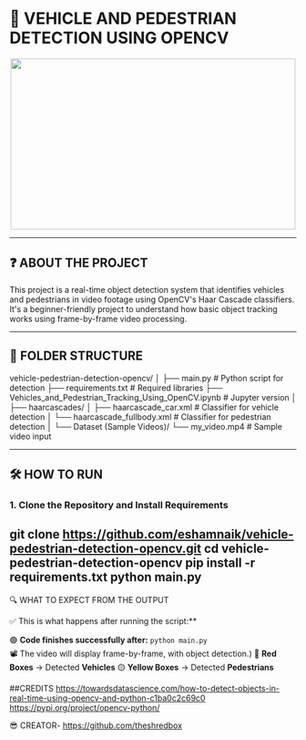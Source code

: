 # 🚗 VEHICLE AND PEDESTRIAN DETECTION USING OPENCV

<p align="center">
  <img width="500" height="300" src="https://ckhconsulting.com/wp-content/uploads/2020/11/object-detection.gif">
</p>

---

## ❓ ABOUT THE PROJECT

This project is a real-time object detection system that identifies vehicles and pedestrians in video footage using OpenCV's Haar Cascade classifiers. It's a beginner-friendly project to understand how basic object tracking works using frame-by-frame video processing.

---

## 📄 FOLDER STRUCTURE

vehicle-pedestrian-detection-opencv/
│
├── main.py # Python script for detection
├── requirements.txt # Required libraries
├── Vehicles_and_Pedestrian_Tracking_Using_OpenCV.ipynb # Jupyter version
│
├── haarcascades/
│ ├── haarcascade_car.xml # Classifier for vehicle detection
│ └── haarcascade_fullbody.xml # Classifier for pedestrian detection
│
└── Dataset (Sample Videos)/
└── my_video.mp4 # Sample video input


---

## 🛠️ HOW TO RUN

### 1. Clone the Repository and Install Requirements

git clone https://github.com/eshamnaik/vehicle-pedestrian-detection-opencv.git
cd vehicle-pedestrian-detection-opencv
pip install -r requirements.txt
python main.py
---
 🔍 WHAT TO EXPECT FROM THE OUTPUT

✅ This is what happens after running the script:**

🟢 **Code finishes successfully after:** `python main.py`  
📽️ The video will display frame-by-frame, with object detection.)
🔴 **Red Boxes** → Detected **Vehicles** 
🟡 **Yellow Boxes** → Detected **Pedestrians**


##CREDITS
https://towardsdatascience.com/how-to-detect-objects-in-real-time-using-opencv-and-python-c1ba0c2c69c0
https://pypi.org/project/opencv-python/

😎 CREATOR- https://github.com/theshredbox
